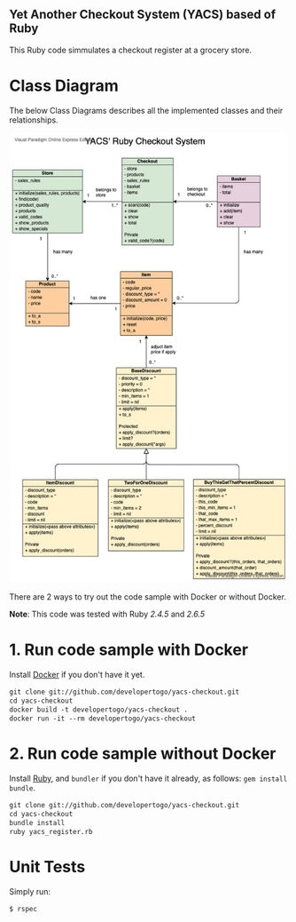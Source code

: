 ## Yet Another Checkout System (YACS) based of Ruby

This Ruby code simmulates a checkout register at a grocery store.

# Class Diagram

The below Class Diagrams describes all the implemented classes and their relationships.

![YACS Class Diagram](https://github.com/developertogo/yacs-checkout/blob/master/docs/YACS-Checkout-System.vpd.png)

There are 2 ways to try out the code sample with Docker or without Docker.

**Note**: This code was tested with Ruby _2.4.5_ and _2.6.5_

# 1. Run code sample with Docker

Install [Docker](https://hub.docker.com/?overlay=onboarding) if you don't have it yet.
```
git clone git://github.com/developertogo/yacs-checkout.git
cd yacs-checkout
docker build -t developertogo/yacs-checkout .
docker run -it --rm developertogo/yacs-checkout
```

# 2. Run code sample without Docker

Install [Ruby](https://www.ruby-lang.org/en/documentation/installation/), and `bundler` if you don't have it already, as follows: `gem install bundle`. 
```
git clone git://github.com/developertogo/yacs-checkout.git
cd yacs-checkout
bundle install
ruby yacs_register.rb
```

# Unit Tests

Simply run:
```
$ rspec
```

